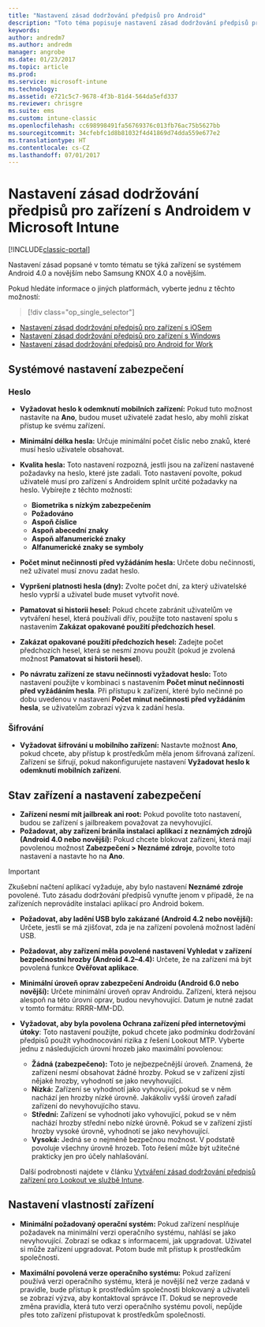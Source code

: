 ```yaml
---
title: "Nastavení zásad dodržování předpisů pro Android"
description: "Toto téma popisuje nastavení zásad dodržování předpisů pro zařízení s Androidem."
keywords: 
author: andredm7
ms.author: andredm
manager: angrobe
ms.date: 01/23/2017
ms.topic: article
ms.prod: 
ms.service: microsoft-intune
ms.technology: 
ms.assetid: e721c5c7-9678-4f3b-81d4-564da5efd337
ms.reviewer: chrisgre
ms.suite: ems
ms.custom: intune-classic
ms.openlocfilehash: cc698998491fa56769376c013fb76ac75b5627bb
ms.sourcegitcommit: 34cfebfc1d8b81032f4d41869d74dda559e677e2
ms.translationtype: HT
ms.contentlocale: cs-CZ
ms.lasthandoff: 07/01/2017
---
```

# <a name="compliance-policy-settings-for-android-devices-in-microsoft-intune"></a>Nastavení zásad dodržování předpisů pro zařízení s Androidem v Microsoft Intune

[!INCLUDE[classic-portal](../includes/classic-portal.md)]

Nastavení zásad popsané v tomto tématu se týká zařízení se systémem Android 4.0 a novějším nebo Samsung KNOX 4.0 a novějším.

Pokud hledáte informace o jiných platformách, vyberte jednu z těchto možností:
> [!div class="op_single_selector"]
- [Nastavení zásad dodržování předpisů pro zařízení s iOSem](ios-compliance-policy-settings-in-microsoft-intune.md)
- [Nastavení zásad dodržování předpisů pro zařízení s Windows](windows-compliance-policy-settings-in-microsoft-intune.md)
- [Nastavení zásad dodržování předpisů pro Android for Work](afw-compliance-policy-settings-in-microsoft-intune.md)

## <a name="system-security-settings"></a>Systémové nastavení zabezpečení
### <a name="password"></a>Heslo
- **Vyžadovat heslo k odemknutí mobilních zařízení:** Pokud tuto možnost nastavíte na **Ano**, budou muset uživatelé zadat heslo, aby mohli získat přístup ke svému zařízení.

-  **Minimální délka hesla:** Určuje minimální počet číslic nebo znaků, které musí heslo uživatele obsahovat.

- **Kvalita hesla:** Toto nastavení rozpozná, jestli jsou na zařízení nastavené požadavky na heslo, které jste zadali. Toto nastavení povolte, pokud uživatelé musí pro zařízení s Androidem splnit určité požadavky na heslo. Vybírejte z těchto možností:

  -   **Biometrika s nízkým zabezpečením**
  -   **Požadováno**
  -   **Aspoň číslice**
  -   **Aspoň abecední znaky**
  -   **Aspoň alfanumerické znaky**
  -   **Alfanumerické znaky se symboly**

- **Počet minut nečinnosti před vyžádáním hesla:** Určete dobu nečinnosti, než uživatel musí znovu zadat heslo.

- **Vypršení platnosti hesla (dny):** Zvolte počet dní, za který uživatelské heslo vyprší a uživatel bude muset vytvořit nové.

- **Pamatovat si historii hesel:** Pokud chcete zabránit uživatelům ve vytváření hesel, která používali dřív, použijte toto nastavení spolu s nastavením **Zakázat opakované použití předchozích hesel**.

- **Zakázat opakované použití předchozích hesel:** Zadejte počet předchozích hesel, která se nesmí znovu použít (pokud je zvolená možnost **Pamatovat si historii hesel**).

- **Po návratu zařízení ze stavu nečinnosti vyžadovat heslo:** Toto nastavení použijte v kombinaci s nastavením **Počet minut nečinnosti před vyžádáním hesla**. Při přístupu k zařízení, které bylo nečinné po dobu uvedenou v nastavení **Počet minut nečinnosti před vyžádáním hesla**, se uživatelům zobrazí výzva k zadání hesla.

### <a name="encryption"></a>Šifrování
- **Vyžadovat šifrování u mobilního zařízení:** Nastavte možnost **Ano**, pokud chcete, aby přístup k prostředkům měla jenom šifrovaná zařízení. Zařízení se šifrují, pokud nakonfigurujete nastavení **Vyžadovat heslo k odemknutí mobilních zařízení**.

## <a name="device-health-and-security-settings"></a>Stav zařízení a nastavení zabezpečení

- **Zařízení nesmí mít jailbreak ani root:** Pokud povolíte toto nastavení, budou se zařízení s jailbreakem považovat za nevyhovující.
- **Požadovat, aby zařízení bránila instalaci aplikací z neznámých zdrojů (Android 4.0 nebo novější):** Pokud chcete blokovat zařízení, která mají povolenou možnost **Zabezpečení > Neznámé zdroje**, povolte toto nastavení a nastavte ho na **Ano**.  

>[!IMPORTANT]
>Zkušební načtení aplikací vyžaduje, aby bylo nastavení **Neznámé zdroje** povolené. Tuto zásadu dodržování předpisů vynuťte jenom v případě, že na zařízeních neprovádíte instalaci aplikací pro Android bokem.

- **Požadovat, aby ladění USB bylo zakázané (Android 4.2 nebo novější):** Určete, jestli se má zjišťovat, zda je na zařízení povolená možnost ladění USB.
- **Požadovat, aby zařízení měla povolené nastavení Vyhledat v zařízení bezpečnostní hrozby (Android 4.2–4.4):** Určete, že na zařízení má být povolená funkce **Ověřovat aplikace**.
- **Minimální úroveň oprav zabezpečení Androidu (Android 6.0 nebo novější):** Určete minimální úroveň oprav Androidu.  Zařízení, která nejsou alespoň na této úrovni oprav, budou nevyhovující. Datum je nutné zadat v tomto formátu: RRRR-MM-DD.
- **Vyžadovat, aby byla povolena Ochrana zařízení před internetovými útoky**: Toto nastavení použijte, pokud chcete jako podmínku dodržování předpisů použít vyhodnocování rizika z řešení Lookout MTP. Vyberte jednu z následujících úrovní hrozeb jako maximální povolenou:

  - **Žádná (zabezpečeno):** Toto je nejbezpečnější úroveň. Znamená, že zařízení nesmí obsahovat žádné hrozby. Pokud se v zařízení zjistí nějaké hrozby, vyhodnotí se jako nevyhovující.
  - **Nízká:** Zařízení se vyhodnotí jako vyhovující, pokud se v něm nachází jen hrozby nízké úrovně. Jakákoliv vyšší úroveň zařadí zařízení do nevyhovujícího stavu.
  - **Střední:** Zařízení se vyhodnotí jako vyhovující, pokud se v něm nachází hrozby střední nebo nízké úrovně. Pokud se v zařízení zjistí hrozby vysoké úrovně, vyhodnotí se jako nevyhovující.
  - **Vysoká:** Jedná se o nejméně bezpečnou možnost. V podstatě povoluje všechny úrovně hrozeb. Toto řešení může být užitečné prakticky jen pro účely nahlašování.

  Další podrobnosti najdete v článku [Vytváření zásad dodržování předpisů zařízení pro Lookout ve službě Intune](create-lookout-device-compliance-policy.md).

## <a name="device-property-settings"></a>Nastavení vlastností zařízení

- **Minimální požadovaný operační systém:** Pokud zařízení nesplňuje požadavek na minimální verzi operačního systému, nahlásí se jako nevyhovující.
  Zobrazí se odkaz s informacemi, jak upgradovat. Uživatel si může zařízení upgradovat. Potom bude mít přístup k prostředkům společnosti.

- **Maximální povolená verze operačního systému:** Pokud zařízení používá verzi operačního systému, která je novější než verze zadaná v pravidle, bude přístup k prostředkům společnosti blokovaný a uživateli se zobrazí výzva, aby kontaktoval správce IT. Dokud se neprovede změna pravidla, která tuto verzi operačního systému povolí, nepůjde přes toto zařízení přistupovat k prostředkům společnosti.
